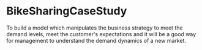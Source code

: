 # BikeSharingCaseStudy
To build a model which manipulates the business strategy to meet the demand levels, meet the customer's expectations and it will be a good way for management to understand the demand dynamics of a new market. 
